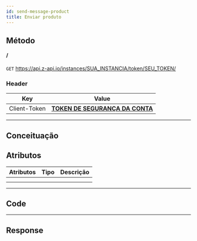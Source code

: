 ```yaml
---
id: send-message-product
title: Enviar produto
---
```


## Método

#### /

`GET` https://api.z-api.io/instances/SUA_INSTANCIA/token/SEU_TOKEN/

### Header

|      Key       |            Value            |
| :------------: |     :-----------------:     |
|  Client-Token  | **[TOKEN DE SEGURANÇA DA CONTA](../security/client-token)** |
---

## Conceituação

## Atributos

| Atributos | Tipo | Descrição |
| :-------- | :--: | :-------- |
|           |      |           |
|           |      |           |

---

## Code

---

## Response
